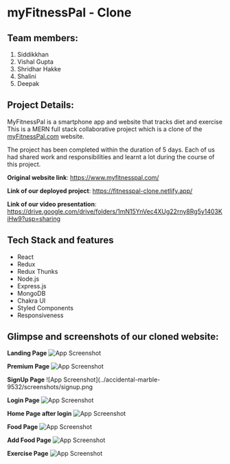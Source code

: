 # myFitnessPal - Clone

## Team members:
1. Siddikkhan
2. Vishal Gupta
3. Shridhar Hakke
4. Shalini
5. Deepak

## Project Details:
MyFitnessPal is a smartphone app and website that tracks diet and exercise  This is a MERN full stack collaborative project which is a clone of the [myFitnessPal.com](https://www.myfitnesspal.com/) website.

The project has been completed within the duration of 5 days. Each of us had shared work and responsibilities and learnt a lot during the course of this project.

**Original website link**: https://www.myfitnesspal.com/

**Link of our deployed project**: https://fitnesspal-clone.netlify.app/

**Link of our video presentation**: https://drive.google.com/drive/folders/1mN15YnVec4XUg22rny8Rg5y1403KiHw9?usp=sharing

## Tech Stack and features
- React
- Redux
- Redux Thunks
- Node.js
- Express.js
- MongoDB
- Chakra UI
- Styled Components
- Responsiveness


## Glimpse and screenshots of our cloned website:
**Landing Page**
![App Screenshot](../accidental-marble-9532//screenshots/landingPage.png)


**Premium Page**
![App Screenshot](../accidental-marble-9532/screenshots/premium.png)


**SignUp Page**
![App Screenshot](../accidental-marble-9532/screenshots/signup.png

**Login Page**
![App Screenshot](../accidental-marble-9532/screenshots/login.png)

**Home Page after login**
![App Screenshot](../accidental-marble-9532/screenshots/homeAfterLogin.png)


**Food Page**
![App Screenshot](../accidental-marble-9532//screenshots/food.png)

**Add Food Page**
![App Screenshot](../accidental-marble-9532//screenshots/addFood.png)

**Exercise Page**
![App Screenshot](../accidental-marble-9532//screenshots/exercise.png)



